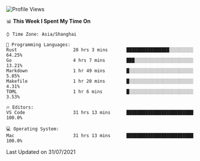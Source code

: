 <!--START_SECTION:waka-->
![Profile Views](http://img.shields.io/badge/Profile%20Views-3-blue)

📊 **This Week I Spent My Time On** 

```text
⌚︎ Time Zone: Asia/Shanghai

💬 Programming Languages: 
Rust                     20 hrs 3 mins       ████████████████░░░░░░░░░   64.25% 
Go                       4 hrs 7 mins        ███░░░░░░░░░░░░░░░░░░░░░░   13.21% 
Markdown                 1 hr 49 mins        █░░░░░░░░░░░░░░░░░░░░░░░░   5.85% 
Makefile                 1 hr 20 mins        █░░░░░░░░░░░░░░░░░░░░░░░░   4.31% 
TOML                     1 hr 6 mins         █░░░░░░░░░░░░░░░░░░░░░░░░   3.53%

🔥 Editors: 
VS Code                  31 hrs 13 mins      █████████████████████████   100.0%

💻 Operating System: 
Mac                      31 hrs 13 mins      █████████████████████████   100.0%

```


 Last Updated on 31/07/2021
<!--END_SECTION:waka-->

